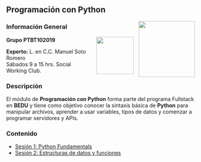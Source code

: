 ## Programación con Python

<img src="bedu.jpg" align="right" height="150" width="150">

### Información General

<img src="image.gif" align="right" height="100" width="100" hspace="10">

**Grupo PTBT102019**

**Experto:** L. en C.C. Manuel Soto Romero  
Sábados 9 a 15 hrs. Social Working Club.

### Descripción

El módulo de __Programación con Python__ forma parte del programa Fullstack en __BEDU__ y tiene como objetivo conocer la sintaxis básica de __Python__ para manipular archivos, aprender a usar variables, tipos de datos y comenzar a programar servidores y APIs.

### Contenido

- [Sesión 1: Python Fundamentals](sesion01/readme.md)
- [Sesión 2: Estructuras de datos y funciones](sesion02/readme.md)
